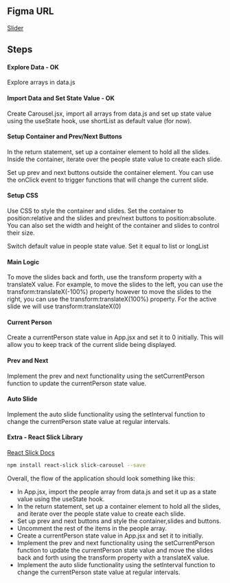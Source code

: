## Figma URL

[Slider](https://www.figma.com/file/QfMzzThSYmgabSvn4t8Yfe/Slider?node-id=0%3A1&t=IpsYjMUn3Xj3Hs3N-1)

## Steps

#### Explore Data - OK

Explore arrays in data.js

#### Import Data and Set State Value - OK

Create Carousel.jsx, import all arrays from data.js and set up state value using the useState hook, use shortList as default value (for now).

#### Setup Container and Prev/Next Buttons

In the return statement, set up a container element to hold all the slides. Inside the container, iterate over the people state value to create each slide.

Set up prev and next buttons outside the container element. You can use the onClick event to trigger functions that will change the current slide.

#### Setup CSS

Use CSS to style the container and slides. Set the container to position:relative and the slides and prev/next buttons to position:absolute. You can also set the width and height of the container and slides to control their size.

Switch default value in people state value. Set it equal to list or longList

#### Main Logic

To move the slides back and forth, use the transform property with a translateX value. For example, to move the slides to the left, you can use the transform:translateX(-100%) property however to move the slides to the right, you can use the transform:translateX(100%) property. For the active slide we will use transform:translateX(0)

#### Current Person

Create a currentPerson state value in App.jsx and set it to 0 initially. This will allow you to keep track of the current slide being displayed.

#### Prev and Next

Implement the prev and next functionality using the setCurrentPerson function to update the currentPerson state value.

#### Auto Slide

Implement the auto slide functionality using the setInterval function to change the currentPerson state value at regular intervals.

#### Extra - React Slick Library

[React Slick Docs](https://react-slick.neostack.com/)

```sh
npm install react-slick slick-carousel --save
```

Overall, the flow of the application should look something like this:

- In App.jsx, import the people array from data.js and set it up as a state value using the useState hook.
- In the return statement, set up a container element to hold all the slides, and iterate over the people state value to create each slide.
- Set up prev and next buttons and style the container,slides and buttons.
- Uncomment the rest of the items in the people array.
- Create a currentPerson state value in App.jsx and set it to initially.
- Implement the prev and next functionality using the setCurrentPerson function to update the currentPerson state value and move the slides back and forth using the transform property with a translateX value.
- Implement the auto slide functionality using the setInterval function to change the currentPerson state value at regular intervals.
